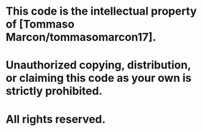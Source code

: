# This code is the intellectual property of [Tommaso Marcon/tommasomarcon17].
# Unauthorized copying, distribution, or claiming this code as your own is strictly prohibited.
# All rights reserved.
